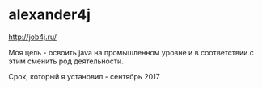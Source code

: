# alexander4j

http://job4j.ru/

Моя цель - освоить java на промышленном уровне и в соответствии с этим сменить род деятельности.

Срок, который я установил - сентябрь 2017
